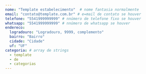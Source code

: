 ```yaml
---
nome: "Template estabelecimento"  # nome fantasia normalmente
email: "contato@template.com.br" # e=mail de contato se houver
telefone: "5541999999999" # nnúmero de telefone fixo se houver
whatsapp: "5541999999999" # nnúmero de whatsapp se houver
endereco:
  logradouro: "Logradouro, 9999, complemento"
  bairro: "Bairro"
  cidade: "Cidade"
  uf: "UF"
categoria: # array de strings
  - template
  - de
  - categorias
---
```


